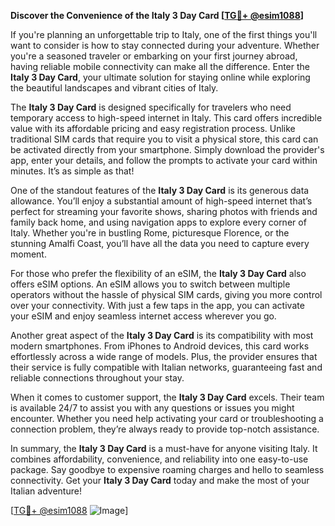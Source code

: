 **Discover the Convenience of the Italy 3 Day Card [[TG💪+ @esim1088](https://t.me/s/esim1088)]**

If you're planning an unforgettable trip to Italy, one of the first things you'll want to consider is how to stay connected during your adventure. Whether you're a seasoned traveler or embarking on your first journey abroad, having reliable mobile connectivity can make all the difference. Enter the **Italy 3 Day Card**, your ultimate solution for staying online while exploring the beautiful landscapes and vibrant cities of Italy.

The **Italy 3 Day Card** is designed specifically for travelers who need temporary access to high-speed internet in Italy. This card offers incredible value with its affordable pricing and easy registration process. Unlike traditional SIM cards that require you to visit a physical store, this card can be activated directly from your smartphone. Simply download the provider's app, enter your details, and follow the prompts to activate your card within minutes. It’s as simple as that!

One of the standout features of the **Italy 3 Day Card** is its generous data allowance. You’ll enjoy a substantial amount of high-speed internet that’s perfect for streaming your favorite shows, sharing photos with friends and family back home, and using navigation apps to explore every corner of Italy. Whether you're in bustling Rome, picturesque Florence, or the stunning Amalfi Coast, you’ll have all the data you need to capture every moment.

For those who prefer the flexibility of an eSIM, the **Italy 3 Day Card** also offers eSIM options. An eSIM allows you to switch between multiple operators without the hassle of physical SIM cards, giving you more control over your connectivity. With just a few taps in the app, you can activate your eSIM and enjoy seamless internet access wherever you go.

Another great aspect of the **Italy 3 Day Card** is its compatibility with most modern smartphones. From iPhones to Android devices, this card works effortlessly across a wide range of models. Plus, the provider ensures that their service is fully compatible with Italian networks, guaranteeing fast and reliable connections throughout your stay.

When it comes to customer support, the **Italy 3 Day Card** excels. Their team is available 24/7 to assist you with any questions or issues you might encounter. Whether you need help activating your card or troubleshooting a connection problem, they’re always ready to provide top-notch assistance.

In summary, the **Italy 3 Day Card** is a must-have for anyone visiting Italy. It combines affordability, convenience, and reliability into one easy-to-use package. Say goodbye to expensive roaming charges and hello to seamless connectivity. Get your **Italy 3 Day Card** today and make the most of your Italian adventure!

[[TG💪+ @esim1088](https://t.me/s/esim1088) ![Image](https://i.postimg.cc/Y0z9fWf4/image.png)]